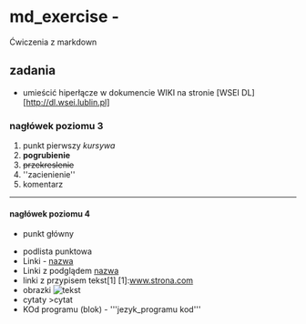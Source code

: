 # md_exercise - 
Ćwiczenia z markdown
## zadania
* umieścić hiperłącze w dokumencie WIKI na stronie [WSEI DL][http://dl.wsei.lublin.pl]
### nagłówek poziomu 3
1. punkt pierwszy *kursywa*
2. __pogrubienie__
3. ~~przekreslenie~~
4. ''zacienienie''
5. komentarz
---
#### nagłówek poziomu 4
- punkt główny 
* podlista punktowa
* Linki - [nazwa](www.strona.com)
* Linki z podglądem [nazwa](www.strona.com"opis")
* linki z przypisem tekst[1] [1]:www.strona.com
* obrazki ![tekst](obrazek.apg "tekst")
* cytaty >cytat
* KOd programu (blok) - '''jezyk_programu kod'''
